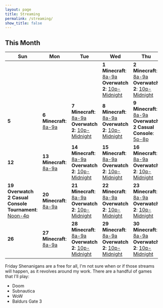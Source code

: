 ```yaml
---
layout: page
title: Streaming
permalink: /streaming/
show_title: false
---
```

## **This Month**

| Sun | Mon                                   | Tue                                            | Wed                                            | Thu                                            | Fri                                   | Sat |
|-----|---------------------------------------|------------------------------------------------|------------------------------------------------|------------------------------------------------|---------------------------------------|-----|
|     |                                       |                                               |  **1** <br> **Minecraft**: [8a-9a](https://www.twitch.tv/sysop71) <br> **Overwatch 2**: [10p-Midnight](https://www.twitch.tv/sysop71) |  **2** <br> **Minecraft**: [8a-9a](https://www.twitch.tv/sysop71) <br> **Overwatch 2**: [10p-Midnight](https://www.twitch.tv/videos/2342854716) |  **3** <br> **Minecraft**: [8a-9a](https://www.twitch.tv/sysop71) | **4** |
| **5** |  **6** <br> **Minecraft**: [8a-9a](https://www.twitch.tv/sysop71) |  **7** <br> **Minecraft**: [8a-9a](https://www.twitch.tv/sysop71) <br> **Overwatch 2**: [10p-Midnight](https://www.twitch.tv/videos/2347424824) |  **8** <br> **Minecraft**: [8a-9a](https://www.twitch.tv/sysop71) <br> **Overwatch 2**: [10p-Midnight](https://www.twitch.tv/sysop71) |  **9** <br> **Minecraft**: [8a-9a](https://www.twitch.tv/sysop71) <br> **Overwatch 2 Casual Console**: [5p-8p](https://www.twitch.tv/videos/2348902770) | **10** <br> **Minecraft**: [8a-9a](https://www.twitch.tv/sysop71) <br> **Overwatch 2 Casual Console**: [7p-11p](https://www.twitch.tv/videos/2349940692) | **11** <br> **Overwatch 2 Ranked Console**: [5p-9p](https://www.twitch.tv/videos/2350819444) |
| **12** |  **13** <br> **Minecraft**: [8a-9a](https://www.twitch.tv/sysop71) |  **14** <br> **Minecraft**: [8a-9a](https://www.twitch.tv/videos/2353097863) <br> **Overwatch 2**: [10p-Midnight](https://www.twitch.tv/videos/2353752170) |  **15** <br> **Minecraft**: [8a-9a](https://www.twitch.tv/videos/2353976207) <br> **Overwatch 2**: [10p-Midnight](https://www.twitch.tv/videos/2354609975) |  **16** <br> **Minecraft**: [8a-9a](https://www.twitch.tv/videos/2354846958) <br> **Overwatch 2**: [10p-Midnight](https://www.twitch.tv/videos/2355490464) | **17** <br> **Minecraft**: [8a-9a](https://www.twitch.tv/sysop71) | **18** <br> **Overwatch 2 Casual Console Tournament**: [5p-9p](https://www.twitch.tv/videos/2357151461) |
| **19** <br> **Overwatch 2 Casual Console Tournament**: [Noon-4p](https://www.twitch.tv/videos/2357871138) |  **20** <br> **Minecraft**: [8a-9a](https://www.twitch.tv/sysop71) |  **21** <br> **Minecraft**: [8a-9a](https://www.twitch.tv/videos/2359513066) <br> **Overwatch 2**: [10p-Midnight](https://www.twitch.tv/videos/2360175921) |  **22** <br> **Minecraft**: [8a-9a](https://www.twitch.tv/videos/2360420703) <br> **Overwatch 2**: [10p-Midnight](https://www.twitch.tv/videos/2360175921) |  **23** <br> **Minecraft**: [8a-9a](https://www.twitch.tv/videos/2361314348) <br> **Overwatch 2**: [10p-Midnight](https://www.twitch.tv/videos/2361978587) | **24** <br> **Minecraft**: [8a-9a](https://www.twitch.tv/videos/2362204563) <br> **Friday Shenanigans**: [Stream](https://www.twitch.tv/videos/2362305352) | **25** |
| **26** |  **27** <br> **Minecraft**: [8a-9a](https://www.twitch.tv/videos/2365051205) |  **28** <br> **Minecraft**: [8a-9a](https://www.twitch.tv/videos/2365916562) <br> **Overwatch 2**: [10p-Midnight](https://www.twitch.tv/videos/2366568272) |  **29** <br> **Minecraft**: [8a-9a](https://www.twitch.tv/videos/2366811330) <br> **Overwatch 2**: [10p-Midnight](https://www.twitch.tv/videos/2367466245) |  **30** <br> **Minecraft**: [8a-9a](https://www.twitch.tv/videos/2367697074) <br> **Overwatch 2**: [10p-Midnight](https://www.twitch.tv/sysop71) | **31** <br> **Minecraft**: [8a-9a](https://www.twitch.tv/sysop71) <br> **Friday Shenanigans**: [Stream](https://www.twitch.tv/sysop71) |     |

Friday Shenanigans are a free for all, I'm not sure when or if those streams will happen, as it revolves around my work. There are a handful of games that I'll play:

- Doom
- Subnautica
- WoW
- Baldurs Gate 3
